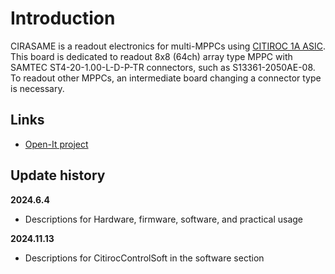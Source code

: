 # Introduction

CIRASAME is a readout electronics for multi-MPPCs using [CITIROC 1A ASIC](https://www.caen.it/products/citiroc-1a/).
This board is dedicated to readout 8x8 (64ch) array type MPPC with SAMTEC ST4-20-1.00-L-D-P-TR connectors, such as S13361-2050AE-08.
To readout other MPPCs, an intermediate board changing a connector type is necessary.

## Links

- [Open-It project](https://openit.kek.jp/project/cirasame/cirasame)

## Update history

**2024.6.4**

* Descriptions for Hardware, firmware, software, and practical usage

**2024.11.13**

* Descriptions for CitirocControlSoft in the software section

